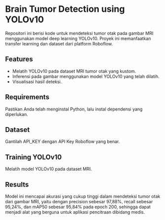 # Brain Tumor Detection using YOLOv10

Repositori ini berisi kode untuk mendeteksi tumor otak pada gambar MRI menggunakan model deep learning YOLOv10. Proyek ini memanfaatkan transfer learning dan dataset dari platform Roboflow.

## Features
- Melatih YOLOv10 pada dataset MRI tumor otak yang kustom.
- Inferensi pada gambar menggunakan model YOLOv10 yang telah dilatih.
- Visualisasi hasil deteksi.

## Requirements
Pastikan Anda telah menginstal Python, lalu instal dependensi yang diperlukan.

## Dataset
Gantilah API_KEY dengan API Key Roboflow yang benar.

## Training YOLOv10
Melatih model YOLOv10 pada dataset MRI.

## Results
Model ini mencapai akurasi yang cukup tinggi dalam mendeteksi tumor otak dari gambar MRI, yaitu dengan precision sebesar 97,88%, recall sebesar 95,24%, dan mAP50 sebesar 95,84% pada epoch 200, sehingga dapat menjadi alat yang berguna untuk aplikasi pencitraan dibidang medis.
